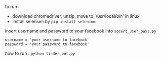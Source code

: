 to run :
 - download chromedriver, unzip, move to '/usr/local/bin' in linux
 - install selenium by `pip install selenium`

insert username and password to your facebook into ```secert_user_pass.py```  

```
username = 'your username to facebook'
password = 'your password to facebook'
```
how to run :
    ```python tinder_bot.py```
    
